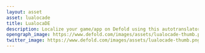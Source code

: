 ```yaml
---
layout: asset
asset: lualocade
title: LualocaDE
description: Localize your game/app on Defold using this autotranslator with convenient localization json files that supports entries.
opengraph_image: https://www.defold.com/images/assets/lualocade-thumb.png
twitter_image: https://www.defold.com/images/assets/lualocade-thumb.png
---
```

